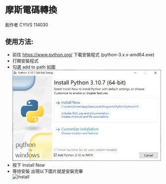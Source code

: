 # 摩斯電碼轉換 #
創作者 CYIVS 114030

## 使用方法: ##
- 前往 https://www.python.org/ 下載安裝程式 (python-3.x.x-amd64.exe)
- 打開安裝程式
- 勾選 add to path 如圖  
![addtopath](https://github.com/XuanMingPY/Morse/blob/main/addtopath.jpg)  
- 按下 Install Now 
- 等待安裝 出現以下圖片就是安裝完畢  
![install]()